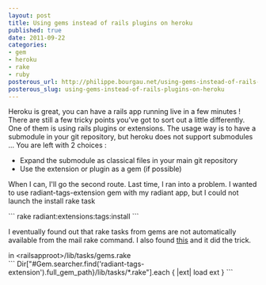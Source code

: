 ```yaml
---
layout: post
title: Using gems instead of rails plugins on heroku
published: true
date: 2011-09-22
categories:
- gem
- heroku
- rake
- ruby
posterous_url: http://philippe.bourgau.net/using-gems-instead-of-rails-plugins-on-heroku
posterous_slug: using-gems-instead-of-rails-plugins-on-heroku
---
```

<p>Heroku is great, you can have a rails app running live in a few minutes ! There are still a few tricky points you've got to sort out a little differently. One of them is using rails plugins or extensions. The usage way is to have a submodule in your git repository, but heroku does not support submodules ... You are left with 2 choices :</p>
<ul>
<li>Expand the submodule as classical files in your main git repository</li>
<li>Use the extension or plugin as a gem (if possible)</li>
</ul>
<p>When I can, I'll go the second route. Last time, I ran into a problem. I wanted to use radiant-tags-extension gem with my radiant app, but I could not launch the install rake task<p /> 
```
rake radiant:extensions:tags:install
```
<p />I eventually found out that rake tasks from gems are not automatically available from the mail rake command. I also found <a href="http://ggr.com/how-to-include-a-gems-rake-tasks-in-your-rails-app.html">this</a> and it did the trick.</p>
<p>in &lt;railsapproot&gt;/lib/tasks/gems.rake<br />
```
Dir["#Gem.searcher.find('radiant-tags-extension').full_gem_path}/lib/tasks/*.rake"].each { |ext| load ext }
```
</p>
